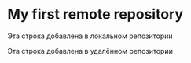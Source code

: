 # My first remote repository

Эта строка добавлена в локальном репозитории 
 
Эта строка добавлена в удалённом репозитории
